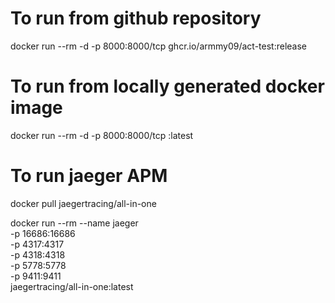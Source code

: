 # To run from github repository
docker run --rm -d -p 8000:8000/tcp ghcr.io/armmy09/act-test:release

# To run from locally generated docker image 
docker run --rm -d -p 8000:8000/tcp <name>:latest

# To run jaeger APM
docker pull jaegertracing/all-in-one
 
docker run --rm --name jaeger \
  -p 16686:16686 \
  -p 4317:4317 \
  -p 4318:4318 \
  -p 5778:5778 \
  -p 9411:9411 \
  jaegertracing/all-in-one:latest
